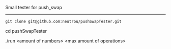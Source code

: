 Small tester for push_swap

<hr>
<code>git clone git@github.com:neutrou/pushSwapTester.git</code>


cd pushSwapTester

./run \<amount of numbers> \<max amount of operations>

